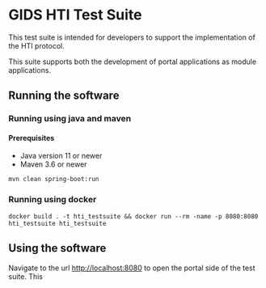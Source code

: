 # GIDS HTI Test Suite
This test suite is intended for developers to support the implementation of the HTI protocol.

This suite supports both the development of portal applications as module applications.

## Running the software

### Running using java and maven

#### Prerequisites
* Java version 11 or newer
* Maven 3.6 or newer

```shell script
mvn clean spring-boot:run
```

### Running using docker

```shell script
docker build . -t hti_testsuite && docker run --rm -name -p 8080:8080  hti_testsuite hti_testsuite
```

## Using the software

Navigate to the url [http://localhost:8080](http://localhost:8080) to open the portal side of the 
test suite. This   
